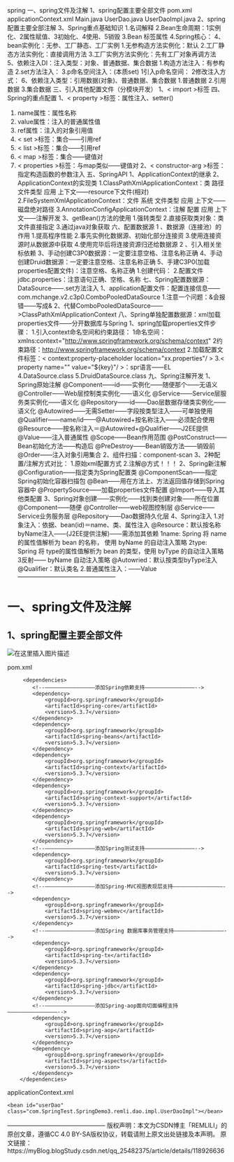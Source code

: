 spring
一、spring文件及注解
1、spring配置主要全部文件
pom.xml
applicationContext.xml
Main.java
UserDao.java
UserDaoImpl.java
2、spring配置主要全部注解
3、Spring重点基础知识
1.名词解释
2.Bean生命周期：1实例化、2属性赋值、3初始化、4使用、5销毁
3.Bean 标签属性
4.Spring核心：
4、bean实例化：无参、工厂静态、工厂实例
1.无参构造方法实例化：默认
2.工厂静态方法实例化：直接调用方法
3.工厂实例方法实例化：先有工厂对象再调方法
5、依赖注入DI：注入类型：对象、普通数据、集合数据
1.构造方法注入：有参构造
2.set方法注入：
3.p命名空间注入：(本质set)
1引入p命名空间：
2修改注入方式：
6、依赖注入类型：引用数据(对象)、普通数据、集合数据
1.普通数据
2.引用数据
3.集合数据
三、引入其他配置文件（分模块开发）
1、< import >标签
四、Spring的重点配置
1、< property >标签：属性注入、setter()
1. name属性：属性名称
1. value属性：注入的普通属性值
1. ref属性：注入的对象引用值
1. < set >标签：集合——引用ref
1. < list >标签：集合——引用ref
1. < map >标签：集合——键值对
1. < properties >标签：与map类似——键值对
2、< constructor-arg >标签：指定构造函数的参数注入
五、SpringAPI
1、ApplicationContext的继承
2、ApplicationContext的实现类
1.ClassPathXmlApplicationContext：类 路径 文件类型 应用 上下文——resource下文件(相对)
2.FileSystemXmlApplicationContext：文件 系统 文件类型 应用 上下文——磁盘绝对路径
3.AnnotationConfigApplicationContext：注解 配置 应用 上下文——注解开发
3、getBean()方法的使用
1.强转类型
2.直接获取类对象：类文件直接指定
3.通过java对象获取
六、配置数据源
1 、数据源（连接池）的作用
1.提高程序性能
2.事先实例化数据源、初始化部分连接资
3.使用连接资源时从数据源中获取
4.使用完毕后将连接资源归还给数据源
2 、引入相关坐标依赖
3、手动创建C3P0数据源：一定要注意空格、注意名称正确
4、手动创建Druid数据源：一定要注意空格、注意名称正确
5、手建C3P0(加载properties配置文件)：注意空格、名称正确
1.创建代码：
2.配置文件jdbc.properties：注意语句正确、空格、名称
七、Spring配置数据源：DataSource——.set方法注入
1、application配置文件：配置连接信息——com.mchange.v2.c3p0.ComboPooledDataSource
1.注意一个问题：&会报错——写成&
2、代替ComboPooledDataSource——>ClassPathXmlApplicationContext
八、Spring单独配置数据源：xml加载properties文件——分开数据库与Spring
1、spring加载properties文件步骤：
1.引入context命名空间和约束路径：
1命名空间：xmlns:context="http://www.springframework.org/schema/context"
2约束路径：http://www.springframework.org/schema/context
2.加载配置文件标签：< context:property-placeholder location="xx.properties"/ >
3.< property name="" value="${key}"/ >：spr语言——EL
4.DataSource.class
5.DruidDataSource.class
九、Spring注解开发
1、 Spring原始注解
@Component——id——实例化——随便那个——无语义
@Controller——Web层控制类实例化——语义化
@Service——Service层服务类实例化——语义化
@Repository——id——Dao层数据存储类实例化——语义化
@Autowired——无需Setter——字段按类型注入——可单独使用
@Qualifier——name/id——@Autowired+按名称注入——必须配合使用
@Resource——按名称注入＝@Autowired+@Qualifier——J2EE提供
@Value——注入普通属性
@Scope——Bean作用范围
@PostConstruct——Bean初始化方法——构造后
@PreDestroy——Bean销毁方法——销毁前
@Order——注入对象引用集合
2、组件扫描：component-scan
3、2种配置/注解方式对比：
1.原始xml配置方式
2.注解@方式！！！
2、Spring新注解
@Configuration——指定类为Spring配置类
@ComponentScan——指定Spring初始化容器扫描包
@Bean——用在方法上、方法返回值存储到Spring容器中
@PropertySource——加载properties文件配置
@Import——导入其他类配置
3、Spring对象创建——实例化——找到类创建对象——所在位置
@Component——随便
@Controller——web视图控制层
@Service——Service业务服务层
@Repository——Dao数据持久化层
4、Spring注入
1.对象注入：依据、bean(id)＝name、类、属性注入
@Resource：默认按名称byName注入——(J2EE提供注解)——需添加其依赖
1name: Spring 将 name 的属性值解析为 bean 的名称， 使用 byName 的自动注入策略
2type: Spring 将 type的属性值解析为 bean 的类型，使用 byType 的自动注入策略
3反射—— byName 自动注入策略
@Autowried：默认按类型byType注入
@Qualifier：默认类名
2.普通属性注入：——Value
————————————————

# 一、spring文件及注解

## 1、spring配置主要全部文件

![在这里插入图片描述](https://img-blog.csdnimg.cn/20210720105344219.png?x-oss-process=image/watermark,type_ZmFuZ3poZW5naGVpdGk,shadow_10,text_aHR0cHM6Ly9ibG9nLmNzZG4ubmV0L3FxXzI1NDgyMzc1,size_16,color_FFFFFF,t_70)

pom.xml

```
 	 <dependencies>
        <!--————————————————添加Spring依赖支持————————————————-->
        <dependency>
            <groupId>org.springframework</groupId>
            <artifactId>spring-core</artifactId>
            <version>5.3.7</version>
        </dependency>
        <dependency>
            <groupId>org.springframework</groupId>
            <artifactId>spring-beans</artifactId>
            <version>5.3.7</version>
        </dependency>
        <dependency>
            <groupId>org.springframework</groupId>
            <artifactId>spring-context</artifactId>
            <version>5.3.7</version>
        </dependency>
        <dependency>
            <groupId>org.springframework</groupId>
            <artifactId>spring-context-support</artifactId>
            <version>5.3.7</version>
        </dependency>
        <dependency>
            <groupId>org.springframework</groupId>
            <artifactId>spring-web</artifactId>
            <version>5.3.7</version>
        </dependency>
        <!--————————————————添加Spring测试支持————————————————-->
        <dependency>
            <groupId>org.springframework</groupId>
            <artifactId>spring-test</artifactId>
            <version>5.3.7</version>
        </dependency>
        <!--————————————————添加Spring-MVC视图表现层支持————————————————-->
        <dependency>
            <groupId>org.springframework</groupId>
            <artifactId>spring-webmvc</artifactId>
            <version>5.3.7</version>
        </dependency>
        <!--————————————————添加Spring 数据库事务管理支持————————————————-->
        <dependency>
            <groupId>org.springframework</groupId>
            <artifactId>spring-tx</artifactId>
            <version>5.3.7</version>
        </dependency>
        <dependency>
            <groupId>org.springframework</groupId>
            <artifactId>spring-jdbc</artifactId>
            <version>5.3.7</version>
        </dependency>
        <!--————————————————添加Spring-aop面向切面编程支持————————————————-->
        <dependency>
            <groupId>org.springframework</groupId>
            <artifactId>spring-aop</artifactId>
            <version>5.3.7</version>
        </dependency>
        <dependency>
            <groupId>org.springframework</groupId>
            <artifactId>spring-aspects</artifactId>
            <version>5.3.7</version>
        </dependency>
    </dependencies>
```

applicationContext.xml
<beans xmlns="http://www.springframework.org/schema/beans"
       xmlns:xsi="http://www.w3.org/2001/XMLSchema-instance" xmlns:mvc="http://www.springframework.org/schema/mvc"
       xmlns:context="http://www.springframework.org/schema/context"
       xmlns:aop="http://www.springframework.org/schema/aop" xmlns:tx="http://www.springframework.org/schema/tx"
       xsi:schemaLocation="http://www.springframework.org/schema/beans
		http://www.springframework.org/schema/beans/spring-beans-3.2.xsd
		http://www.springframework.org/schema/mvc
		http://www.springframework.org/schema/mvc/spring-mvc-3.2.xsd
		http://www.springframework.org/schema/context
		http://www.springframework.org/schema/context/spring-context-3.2.xsd
		http://www.springframework.org/schema/aop
		http://www.springframework.org/schema/aop/spring-aop-3.2.xsd
		http://www.springframework.org/schema/tx
		http://www.springframework.org/schema/tx/spring-tx-3.2.xsd ">


    <bean id="userDao"  class="com.SpringTest.SpringDemo3.remli.dao.impl.UserDaoImpl"></bean>

</beans>
————————————————
版权声明：本文为CSDN博主「REMLILI」的原创文章，遵循CC 4.0 BY-SA版权协议，转载请附上原文出处链接及本声明。
原文链接：https://myBlog.blogStudy.csdn.net/qq_25482375/article/details/118926636